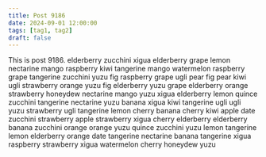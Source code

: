```yaml
---
title: Post 9186
date: 2024-09-01 12:00:00
tags: [tag1, tag2]
draft: false
---
```

This is post 9186.
elderberry
zucchini
xigua
elderberry
grape
lemon
nectarine
mango
raspberry
kiwi
tangerine
mango
watermelon
raspberry
grape
tangerine
zucchini
yuzu
fig
raspberry
grape
ugli
pear
fig
pear
kiwi
ugli
strawberry
orange
yuzu
fig
elderberry
yuzu
grape
elderberry
orange
strawberry
honeydew
nectarine
mango
yuzu
xigua
elderberry
lemon
quince
zucchini
tangerine
nectarine
yuzu
banana
xigua
kiwi
tangerine
ugli
ugli
yuzu
strawberry
ugli
tangerine
lemon
cherry
banana
cherry
kiwi
apple
date
zucchini
strawberry
apple
strawberry
xigua
cherry
elderberry
elderberry
banana
zucchini
orange
orange
yuzu
quince
zucchini
yuzu
lemon
tangerine
lemon
elderberry
orange
date
tangerine
nectarine
banana
tangerine
xigua
raspberry
strawberry
xigua
watermelon
cherry
honeydew
yuzu
